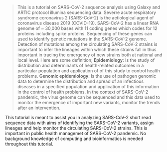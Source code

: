 
> This is a tutorial on SARS-CoV-2 sequence analysis using Galaxy and ARTIC protocol illumina sequencing data. Severre acute respiratory syndrome coronavirus 2 (SARS-CoV-2) is the aetiological agent of coronavirus disease 2019 (COVID-19). SARS-CoV-2 has a linear RNA genome of ~ 30,000 bases with 11 coding genes which codes for 12 proteins including spike proteins. Sequencing of these genes can used to identify genetic mutations in the SARS-CoV-2 genome. Detection of mutations among the circulating SARS-CoV-2 strains is important to infer the  lineages within which these strains fall in thus important in tracing the emergency of new strains both at national and local level. Here are some  definition;
> **Epidemiology**: Is the study of distribution and determinants of health-related outcomes in a particular population and application of of this study to control health problems. 
> **Genomic epidemiology**: Is the  use of pathogen genomic data to determine the distribution and spread of an infectious diseases in a specified population and application of this information in the control of health problems. In the context of SARS-CoV-2 pandemic, the virus genome can be sequenced and this data used to monitor the emergence of important new variants, monitor the trends after an intervention. 

This tutorial is meant to assist you in analyzing  SARS-CoV-2  short read sequence data with aims of identifying the SARS-CoV-2 variants, assign lineages and help monitor the circulating SARS-CoV-2 strains. This is important in public health managemet of SARS-CoV-2 pandemic. No background knowledge of computing and bioinformatics is needed throughout this tutorial.